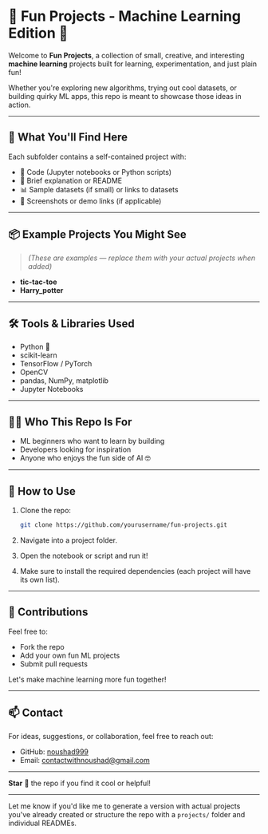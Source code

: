 # 🎉 Fun Projects - Machine Learning Edition 🤖

Welcome to **Fun Projects**, a collection of small, creative, and interesting **machine learning** projects built for learning, experimentation, and just plain fun!

Whether you're exploring new algorithms, trying out cool datasets, or building quirky ML apps, this repo is meant to showcase those ideas in action.

---

## 🚀 What You'll Find Here

Each subfolder contains a self-contained project with:

* 📁 Code (Jupyter notebooks or Python scripts)
* 📄 Brief explanation or README
* 📊 Sample datasets (if small) or links to datasets
* 📸 Screenshots or demo links (if applicable)

---

## 📦 Example Projects You Might See

> *(These are examples — replace them with your actual projects when added)*

*  **tic-tac-toe** 
*  **Harry_potter** 


---

## 🛠️ Tools & Libraries Used

* Python 🐍
* scikit-learn
* TensorFlow / PyTorch
* OpenCV
* pandas, NumPy, matplotlib
* Jupyter Notebooks

---

## 👨‍💻 Who This Repo Is For

* ML beginners who want to learn by building
* Developers looking for inspiration
* Anyone who enjoys the fun side of AI 🤓

---

## 📌 How to Use

1. Clone the repo:

   ```bash
   git clone https://github.com/yourusername/fun-projects.git
   ```
2. Navigate into a project folder.
3. Open the notebook or script and run it!
4. Make sure to install the required dependencies (each project will have its own list).

---

## 🤝 Contributions

Feel free to:

* Fork the repo
* Add your own fun ML projects
* Submit pull requests

Let's make machine learning more fun together!

---

## 📫 Contact

For ideas, suggestions, or collaboration, feel free to reach out:

* GitHub: [noushad999](https://github.com/noushad999)
* Email: [contactwithnoushad@gmail.com](mailto:contactwithnoushad@gmail.com)

---

**Star** 🌟 the repo if you find it cool or helpful!

---

Let me know if you'd like me to generate a version with actual projects you've already created or structure the repo with a `projects/` folder and individual READMEs.
